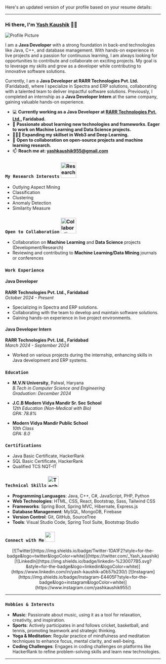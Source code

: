 Here's an updated version of your profile based on your resume details:

---

### Hi there, I'm [Yash Kaushik](https://www.linkedin.com/in/yash-kaushik-a0b57b230/) 👋🏻

![Profile Picture](https://res.cloudinary.com/practicaldev/image/fetch/s--oTCqhU8T--/c_imagga_scale,f_auto,fl_progressive,h_420,q_auto,w_1000/https://thepracticaldev.s3.amazonaws.com/i/kfyk4ne0vb187mhh1o95.jpg)

I am a **Java Developer** with a strong foundation in back-end technologies like Java, C++, and database management. With hands-on experience in live projects and a passion for continuous learning, I am always looking for opportunities to contribute and collaborate on exciting projects. My goal is to leverage my skills and grow as a developer while contributing to innovative software solutions.

Currently, I am a **Java Developer at RARR Technologies Pvt. Ltd.** (Faridabad), where I specialize in Spectra and ERP solutions, collaborating with a talented team to deliver impactful software solutions. Previously, I completed an internship as a **Java Developer Intern** at the same company, gaining valuable hands-on experience.

- 💻 **Currently working as a Java Developer at [RARR Technologies Pvt. Ltd.](http://rarrtechnologies.com/), Faridabad.**
- 🧑‍ **Passionate about learning new technologies and frameworks. Eager to work on Machine Learning and Data Science projects.**
- 👨🏽‍💻 **Expanding my skillset in Web3 and Deep Learning.**
- 🔭 **Open to collaboration on open-source projects and machine learning research.**
- 📫 **Reach me at: yashkaushik955@gmail.com**

### `My Research Interests` <img alt="Research" width="50" src="https://user-images.githubusercontent.com/71630336/167283558-6c53d514-1a4a-4ad0-acd8-33d97ba5ac07.gif">
- Outlying Aspect Mining
- Classification
- Clustering
- Anomaly Detection
- Similarity Measure

### `Open to Collaboration` <img alt="Collaboration" width="50" src="https://user-images.githubusercontent.com/71630336/167283483-1b2b2630-f02a-487b-823a-839d3739452a.gif">
- Collaboration on **Machine Learning** and **Data Science** projects (Development/Research)
- Reviewing and contributing to **Machine Learning/Data Mining** journals or conferences

### `Work Experience`

#### **Java Developer**
**RARR Technologies Pvt. Ltd., Faridabad**  
*October 2024 - Present*  
- Specializing in Spectra and ERP solutions.
- Collaborating with the team to develop and maintain software solutions.
- Gaining hands-on experience in live project environments.

#### **Java Developer Intern**
**RARR Technologies Pvt. Ltd., Faridabad**  
*March 2024 - September 2024*  
- Worked on various projects during the internship, enhancing skills in Java development and ERP systems.

### `Education`

- **M.V.N University**, Palwal, Haryana  
  *B.Tech in Computer Science and Engineering*  
  *Graduation: December 2024*

- **J.C.B Modern Vidya Mandir Sr. Sec School**  
  *12th Education (Non-Medical with Bio)*  
  *GPA: 78.8%*

- **Modern Vidya Mandir Public School**  
  *10th Class*  
  *GPA: 8.0*

### `Certifications`
- Java Basic Certificate, HackerRank
- SQL Basic Certificate, HackerRank
- Qualified TCS NQT-IT

### `Technical Skills` <img alt="Tech Skills" width="35" src="https://user-images.githubusercontent.com/71630336/167283646-f631f134-0457-4760-a2e8-5801d4c6a915.gif">  
- **Programming Languages**: Java, C++, C#, JavaScript, PHP, Python
- **Web Technologies**: HTML, CSS, React, Bootstrap, Sass, Tailwind CSS
- **Frameworks**: Spring Boot, Spring MVC, Hibernate, Express.js
- **Database Management**: MySQL, MongoDB, Firebase
- **Version Control**: Git, GitHub, SourceTree
- **Tools**: Visual Studio Code, Spring Tool Suite, Bootstrap Studio

### `Connect with Me` <img src="https://github.com/TheDudeThatCode/TheDudeThatCode/blob/master/Assets/Handshake.gif" height="32px">
<p align="center">
  [![Twitter](https://img.shields.io/badge/Twitter-1DA1F2?style=for-the-badge&logo=twitter&logoColor=white)](https://twitter.com/_Yash_kaushik)
  [![LinkedIn](https://img.shields.io/badge/linkedin-%230077B5.svg?&style=for-the-badge&logo=linkedin&logoColor=white)](https://www.linkedin.com/in/yash-kaushik-a0b57b230/)
  [![Instagram](https://img.shields.io/badge/Instagram-E4405F?style=for-the-badge&logo=instagram&logoColor=white)](https://www.instagram.com/yashkaushik955/)
</p>

---

### `Hobbies & Interests`
- **Music**: Passionate about music, using it as a tool for relaxation, creativity, and inspiration.
- **Sports**: Actively participates in and follows cricket, basketball, and tennis, promoting teamwork and strategic thinking.
- **Yoga & Meditation**: Regular practice of mindfulness and meditation techniques to enhance focus, mental clarity, and well-being.
- **Coding Challenges**: Engages in coding challenges on platforms like HackerRank to refine problem-solving skills and learn new technologies.

---
